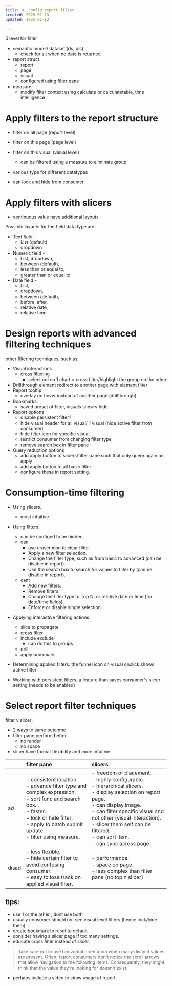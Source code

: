 ```yaml
---
title: 4. config report filter
created: 2025-01-13
updated: 2025-01-13

---
```


5 level for filter
- semantic model/ dataset (rls, ols)
  - check for sit when no data is returned
- report struct
  - report
  - page 
  - visual
  - configured using filter pane 
- measure
  - modify filter context using calculate or calculatetable, time intelligence

# Apply filters to the report structure
- filter on all page (report level)
- filter on this page (page level)
- filter on this visual (visual level)
  - can be filtered using a measure to eliminate group
  
- various type for different datatypes
- can lock and hide from consumer

# Apply filters with slicers

- continuous value have additional layouts

Possible layouts for the field data type are:

- Text field - 
  - List (default), 
  - dropdown
- Numeric field - 
  - List, dropdown, 
  - between (default), 
  - less than or equal to, 
  - greater than or equal to
- Date field - 
  - List, 
  - dropdown, 
  - between (default), 
  - before, after, 
  - relative date, 
  - relative time

# Design reports with advanced filtering techniques

other filtering techniques, such as:

- Visual interactions
  - cross filtering
    - select col on 1 chart > cross filter/highlight the group on the other
- Drillthrough
    element redirect to another page with element filter
- Report tooltip
  - overlay on hover instead of another page (drillthrough) 
- Bookmarks
  - saved preset of filter, visuals show v hide
- Report options
  - disable persistent filter?
  - hide visual header for all visual/ 1 visual (hide active filter from consumer)
  - hide filter icon for specific visual
  - restrict consumer from changing filter type
  - remove search box in filter pane
- Query reduction options
  - add apply button to slicers/filter pane such that only query again on apply
  - add apply button to all basic filter
  - configure these in report setting.
  

# Consumption-time filtering
- Using slicers.
  - most intuitive
- Using filters.
  - can be configed to be hidden
  - can
    - use eraser icon to clear filter.
    - Apply a new filter selection.
    - Change the filter type, such as from basic to advanced (can be disable in report).
    - Use the search box to search for values to filter by (can be disable in report).
  - cant
    - Add new filters.
    - Remove filters.
    - Change the filter type to Top N, or relative date or time (for date/time fields).
    - Enforce or disable single selection.

- Applying interactive filtering actions.
  - slice to propagate
  - cross filter
  - include exclude
    - can do this to groups
  - drill
  - apply bookmark
- Determining applied filters.
    the funnel icon on visual onclick shows active filter

- Working with persistent filters.
    a feature than saves consumer's slicer setting (needs to be enabled)

# Select report filter techniques
filter v slicer:
- 2 ways to same outcome
- filter pane perform better 
  - no render
  - no space
- slicer have format flexibility and more intuitive

|       | filter pane                                                                                                  | slicers                                                                                                    |
| :---- | :----------------------------------------------------------------------------------------------------------- | :--------------------------------------------------------------------------------------------------------- |
| ad    | - consistent location. <br/> - advance filter type and complex expression. <br/> - sort func and search box. <br/> - faster. <br/> - lock or hide filter. <br/> - apply to batch submit update. <br/> - filter using measure. <br/> | - freedom of placement. <br/> - highly configurable. <br/> - hierarchical slicers. <br/> - display selection on report page. <br/> - can display image. <br/> - can filter specific visual and not other (visual interaction). <br/> - slicer them self can be filtered. <br/> - can sort item. <br/> - can sync across page 
| disad | - less flexible. <br/> - hide certain filter to avoid confusing consumer. <br/> - easy to lose track on applied visual filter. | - performance. <br/> - space on page. <br/> - less complex than filter pane (no top n slicer)                                |

## tips:
- use 1 or the other , dont use both
- usually consumer should not see visual level filters (hence lock/hide them)
- create bookmark to reset to default
- consider having a slicer page if too many settings.
- educate cross filter instead of slicer.
> Take care not to use horizontal orientation when many distinct values are present. Often, report consumers don't notice the scroll arrows that allow navigation to the following items. Consequently, they might think that the value they're looking for doesn't exist.

- perhaps include a video to show usage of report

